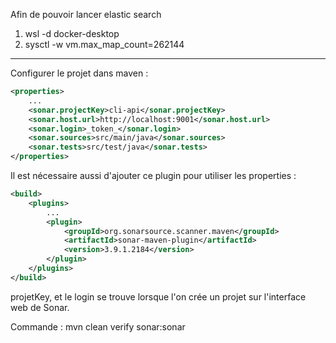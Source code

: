 Afin de pouvoir lancer elastic search

1) wsl -d docker-desktop
2) sysctl -w vm.max_map_count=262144

---

Configurer le projet dans maven :

```xml
<properties>
    ...
    <sonar.projectKey>cli-api</sonar.projectKey>
    <sonar.host.url>http://localhost:9001</sonar.host.url>
    <sonar.login>_token_</sonar.login>
    <sonar.sources>src/main/java</sonar.sources>
    <sonar.tests>src/test/java</sonar.tests>
</properties>
```

Il est nécessaire aussi d'ajouter ce plugin pour utiliser les properties :

```xml
<build>
    <plugins>
        ...
        <plugin>
            <groupId>org.sonarsource.scanner.maven</groupId>
            <artifactId>sonar-maven-plugin</artifactId>
            <version>3.9.1.2184</version>
        </plugin>
    </plugins>
</build>
```

projetKey, et le login se trouve lorsque l'on crée un projet sur l'interface web de Sonar.

Commande : mvn clean verify sonar:sonar


